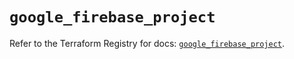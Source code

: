 # `google_firebase_project`

Refer to the Terraform Registry for docs: [`google_firebase_project`](https://registry.terraform.io/providers/hashicorp/google-beta/6.22.0/docs/resources/google_firebase_project).
